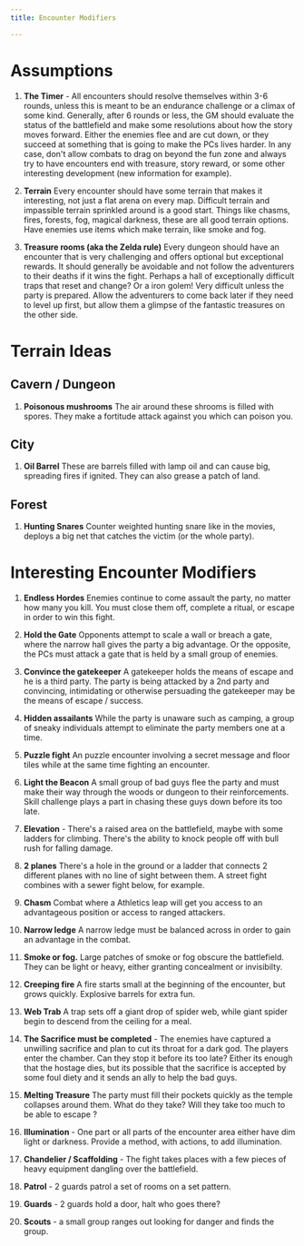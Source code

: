 ```yaml
---
title: Encounter Modifiers

---
```


# Assumptions

1. **The Timer** - All encounters should resolve themselves within 3-6 rounds, unless this is meant to be an endurance challenge or a climax of some kind. Generally, after 6 rounds or less, the GM should evaluate the status of the battlefield and make some resolutions about how the story moves forward. Either the enemies flee and are cut down, or they succeed at something that is going to make the PCs lives harder. In any case, don't allow combats to drag on beyond the fun zone and always try to have encounters end with treasure, story reward, or some other interesting development (new information for example).

2. **Terrain** Every encounter should have some terrain that makes it interesting, not just a flat arena on every map. Difficult terrain and impassible terrain sprinkled around is a good start. Things like chasms, fires, forests, fog, magical darkness, these are all good terrain options. Have enemies use items which make terrain, like smoke and fog.

3. **Treasure rooms (aka the Zelda rule)**  Every dungeon should have an encounter that is very challenging and offers optional but exceptional rewards. It should generally be avoidable and not follow the adventurers to their deaths if it wins the fight. Perhaps a hall of exceptionally difficult traps that reset and change? Or a iron golem! Very difficult unless the party is prepared. Allow the adventurers to come back later if they need to level up first, but allow them a glimpse of the fantastic treasures on the other side.

# Terrain Ideas

## Cavern / Dungeon
1. **Poisonous mushrooms** The air around these shrooms is filled with spores. They make a fortitude attack against you which can poison you.

## City
1. **Oil Barrel** These are barrels filled with lamp oil and can cause big, spreading fires if ignited. They can also grease a patch of land.
   
## Forest
1. **Hunting Snares** Counter weighted hunting snare like in the movies, deploys a big net that catches the victim (or the whole party).

# Interesting Encounter Modifiers

1. **Endless Hordes** Enemies continue to come assault the party, no matter how many you kill. You must close them off, complete a ritual, or escape in order to win this fight.

2. **Hold the Gate** Opponents attempt to scale a wall or breach a gate, where the narrow hall gives the party a big advantage. Or the opposite, the PCs must attack a gate that is held by a small group of enemies.

3. **Convince the gatekeeper** A gatekeeper holds the means of escape and he is a third party. The party is being attacked by a 2nd party and convincing, intimidating or otherwise persuading the gatekeeper may be the means of escape / success.

4. **Hidden assailants** While the party is unaware such as camping, a group of sneaky individuals attempt to eliminate the party members one at a time.

5. **Puzzle fight** An puzzle encounter involving a secret message and floor tiles while at the same time fighting an encounter.

6. **Light the Beacon** A small group of bad guys flee the party and must make their way through the woods or dungeon to their reinforcements. Skill challenge plays a part in chasing these guys down before its too late.

7. **Elevation** - There's a raised area on the battlefield, maybe with some ladders for climbing. There's the ability to knock people off with bull rush for falling damage.

8. **2 planes** There's a hole in the ground or a ladder that connects 2 different planes with no line of sight between them. A street fight combines with a sewer fight below, for example.

9.  **Chasm** Combat where a Athletics leap will get you access to an advantageous position or access to ranged attackers.   

10. **Narrow ledge** A narrow ledge must be balanced across in order to gain an advantage in the combat.

11. **Smoke or fog.** Large patches of smoke or fog obscure the battlefield. They can be light or heavy, either granting concealment or invisibilty.

12. **Creeping fire** A fire starts small at the beginning of the encounter, but grows quickly. Explosive barrels for extra fun.

13. **Web Trab** A trap sets off a giant drop of spider web, while giant spider begin to descend from the ceiling for a meal.

1. **The Sacrifice must be completed** - The enemies have captured a unwilling sacrifice and plan to cut its throat for a dark god. The players enter the chamber. Can they stop it before its too late? Either its enough that the hostage dies, but its possible that the sacrifice is accepted by some foul diety and it sends an ally to help the bad guys.
   
2. **Melting Treasure** The party must fill their pockets quickly as the temple collapses around them. What do they take? Will they take too much to be able to escape ?

16. **Illumination** - One part or all parts of the encounter area either have dim light or darkness. Provide a method, with actions, to add illumination.

17. **Chandelier / Scaffolding** - The fight takes places with a few pieces of heavy equipment dangling over the battlefield.

18. **Patrol** - 2 guards patrol a set of rooms on a set pattern.
    
19. **Guards** - 2 guards hold a door, halt who goes there?  

20. **Scouts** - a small group ranges out looking for danger and finds the group.

